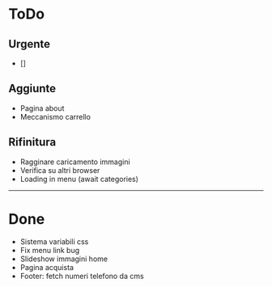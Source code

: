 # ToDo

## Urgente

- []

## Aggiunte

- Pagina about
- Meccanismo carrello

## Rifinitura

- Ragginare caricamento immagini
- Verifica su altri browser
- Loading in menu (await categories)

---

# Done

- Sistema variabili css
- Fix menu link bug
- Slideshow immagini home
- Pagina acquista
- Footer: fetch numeri telefono da cms
